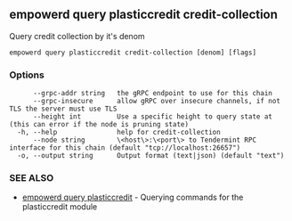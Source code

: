 ## empowerd query plasticcredit credit-collection

Query credit collection by it's denom

```
empowerd query plasticcredit credit-collection [denom] [flags]
```

### Options

```
      --grpc-addr string   the gRPC endpoint to use for this chain
      --grpc-insecure      allow gRPC over insecure channels, if not TLS the server must use TLS
      --height int         Use a specific height to query state at (this can error if the node is pruning state)
  -h, --help               help for credit-collection
      --node string        \<host\>:\<port\> to Tendermint RPC interface for this chain (default "tcp://localhost:26657")
  -o, --output string      Output format (text|json) (default "text")
```

### SEE ALSO

* [empowerd query plasticcredit](empowerd_query_plasticcredit.md)	 - Querying commands for the plasticcredit module

